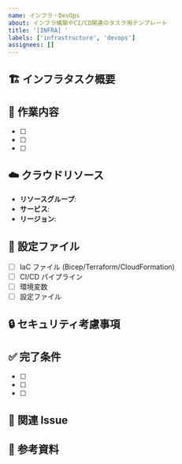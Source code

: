 ```yaml
---
name: インフラ・DevOps
about: インフラ構築やCI/CD関連のタスク用テンプレート
title: '[INFRA] '
labels: ['infrastructure', 'devops']
assignees: []
---
```


## 🏗️ インフラタスク概要

<!-- インフラ関連タスクの概要を記載 -->

## 🎯 作業内容

<!-- 具体的な作業内容をチェックリストで記載 -->

- [ ]
- [ ]
- [ ]

## ☁️ クラウドリソース

<!-- 関連するクラウドリソースがあれば記載 -->

- **リソースグループ**:
- **サービス**:
- **リージョン**:

## 🔧 設定ファイル

<!-- 設定ファイルの変更があれば記載 -->

- [ ] IaC ファイル (Bicep/Terraform/CloudFormation)
- [ ] CI/CD パイプライン
- [ ] 環境変数
- [ ] 設定ファイル

## 🔒 セキュリティ考慮事項

<!-- セキュリティに関する考慮事項があれば記載 -->

## ✅ 完了条件

- [ ]
- [ ]
- [ ]

## 🔗 関連 Issue

<!-- 関連するIssueがあれば記載 -->

## 📎 参考資料

<!-- 参考になるドキュメントやリンクがあれば記載 -->

